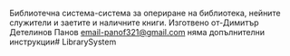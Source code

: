 Библиотечна система-система за опериране на библиотека, нейните служители и заетите и наличните книги.
Изготвено от-Димитър Детелинов Панов 
email-panof321@gmail.com
няма допълнителни инструкции# LibrarySystem
